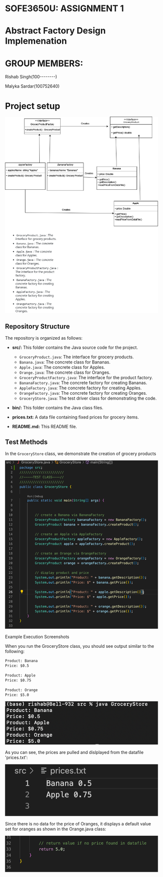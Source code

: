 # SOFE3650U: ASSIGNMENT 1
# Abstract Factory Design Implemenation
# GROUP MEMBERS:
Rishab Singh(100--------)

Malyka Sardar(100752640)


# Project setup

![UML Diagram](assets/images/assignment1uml.png)

## Repository Structure

The repository is organized as follows:

- **src/:** This folder contains the Java source code for the project.
  - `GroceryProduct.java`: The interface for grocery products.
  - `Banana.java`: The concrete class for Bananas.
  - `Apple.java`: The concrete class for Apples.
  - `Orange.java`: The concrete class for Oranges.
  - `GroceryProductFactory.java`: The interface for the product factory.
  - `BananaFactory.java`: The concrete factory for creating Bananas.
  - `AppleFactory.java`: The concrete factory for creating Apples.
  - `OrangeFactory.java`: The concrete factory for creating Oranges.
  - `GroceryStore.java`: The test driver class for demonstrating the code.

- **bin/:** This folder contains the Java class files.
- **prices.txt:** A data file containing fixed prices for grocery items.
- **README.md:** This README file.

## Test Methods

In the `GroceryStore` class, we demonstrate the creation of grocery products

![](assets/images/testclass.png)

Example Execution Screenshots

When you run the GroceryStore class, you should see output similar to the following:

```
Product: Banana
Price: $0.5

Product: Apple
Price: $0.75

Product: Orange
Price: $5.0
```

![](assets/images/result.png)

As you can see, the prices are pulled and dislplayed from the datafile 'prices.txt':

![](assets/images/prices.png)

Since there is no data for the price of Oranges, it displays a default value set for oranges as shown in the Orange.java class:

![](assets/images/orange.png)
